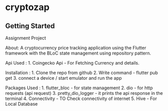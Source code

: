 # cryptozap

## Getting Started

Assignment Project

About:
    A cryptocurrency price tracking application using the Flutter framework with the BLoC state management using repository pattern.

Api Used :
    1. Coingecko Api - For Fetching Currency and details.

Installation : 
    1. Clone the repo from github
    2. Write command - flutter pub get
    3. connect a device / start emulator and run the app

Packages Used :
    1. flutter_bloc - for state management
    2. dio - for http requests (api request)
    3. pretty_dio_logger - it prints the api response in the terminal
    4. Connectivity - TO Check connectivity of internet
    5. Hive - For Local Database

